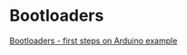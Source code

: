 # Bootloaders
[Bootloaders - first steps on Arduino example](http://forbot.pl/blog/artykuly/programowanie/bootloadery-pierwsze-kroki-na-przykladzie-arduino-id10203)
